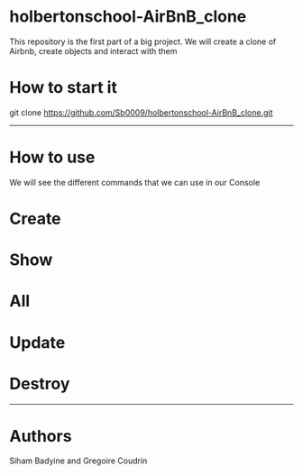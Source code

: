 # holbertonschool-AirBnB_clone

This repository is the first part of a big project. We will create a clone of Airbnb, create objects and interact with them


# How to start it
git clone https://github.com/Sb0009/holbertonschool-AirBnB_clone.git

---
# How to use
We will see the different commands that we can use in our Console


# Create
# Show
# All
# Update
# Destroy

---

# Authors
Siham Badyine and Gregoire Coudrin